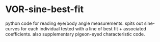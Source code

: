 # VOR-sine-best-fit
python code for reading eye/body angle measurements. spits out sine-curves for each individual tested with a line of best fit + associated coefficients. also supplementary pigeon-eyed characteristic code.  
